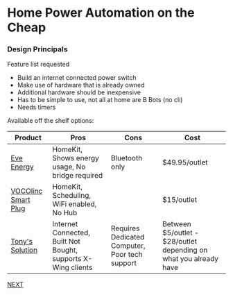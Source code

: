 # Home Power Automation on the Cheap
### Design Principals
Feature list requested
* Build an internet connected power switch
* Make use of hardware that is already owned
* Additional hardware should be inexpensive
* Has to be simple to use, not all at home are B Bots (no cli)
* Needs timers

Available off the shelf options:

| Product | Pros | Cons | Cost |
| ------- | ---- | ---- | ---- |
| [Eve Energy](https://www.apple.com/shop/product/HKEH2VC/A/eve-energy?afid=p238%7Cs7c5F8Ep7-dc_mtid_1870765e38482_pcrid_246387003753_pgrid_15434682490_&cid=aos-us-kwgo-pla-btb-catchall--slid---product-HKEH2VC/A) | HomeKit, Shows energy usage,  No bridge required | Bluetooth only | $49.95/outlet |
| [VOCOlinc Smart Plug](https://www.amazon.com/gp/product/B07NJRS8TX?pf_rd_p=ab873d20-a0ca-439b-ac45-cd78f07a84d8&pf_rd_r=J2GVR5RCBHMFH10YXWK0) | HomeKit, Scheduling, WiFi enabled, No Hub | | $15/outlet |
| [Tony's Solution](https://github.com/tonyfruzza/web_relays) | Internet Connected, Built Not Bought, supports X-Wing clients | Requires Dedicated Computer, Poor tech support | Between $5/outlet - $28/outlet depending on what you already have |

[NEXT](/docs/remotes.md)

